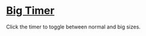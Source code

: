 # [Big Timer](https://www.mousehuntgame.com/preferences.php?tab=mousehunt-improved-settings#mousehunt-improved-settings-feature-big-timer)

Click the timer to toggle between normal and big sizes.
